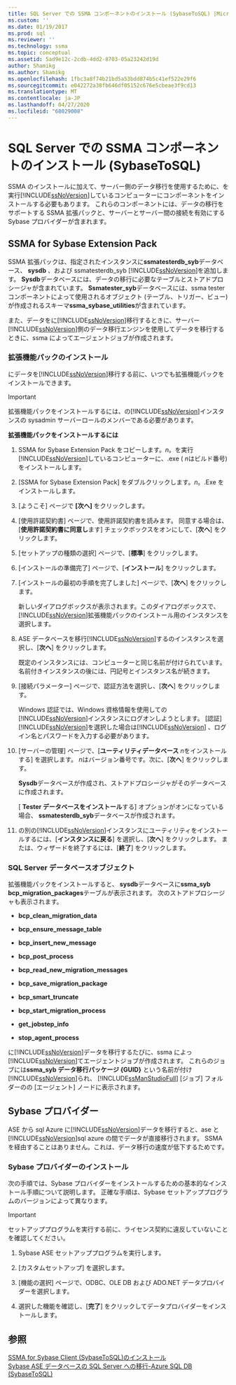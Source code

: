 ```yaml
---
title: SQL Server での SSMA コンポーネントのインストール (SybaseToSQL) |Microsoft Docs
ms.custom: ''
ms.date: 01/19/2017
ms.prod: sql
ms.reviewer: ''
ms.technology: ssma
ms.topic: conceptual
ms.assetid: 5ad9e12c-2cdb-4dd2-8703-05a23242d19d
author: Shamikg
ms.author: Shamikg
ms.openlocfilehash: 1fbc3a8f74b21bd5a53bdd874b5c41ef522e29f6
ms.sourcegitcommit: e042272a38fb646df05152c676e5cbeae3f9cd13
ms.translationtype: MT
ms.contentlocale: ja-JP
ms.lasthandoff: 04/27/2020
ms.locfileid: "68029008"
---
```

# <a name="installing-ssma-components-on-sql-server-sybasetosql"></a>SQL Server での SSMA コンポーネントのインストール (SybaseToSQL)
SSMA のインストールに加えて、サーバー側のデータ移行を使用するために、を実行[!INCLUDE[ssNoVersion](../../includes/ssnoversion-md.md)]しているコンピューターにコンポーネントをインストールする必要もあります。 これらのコンポーネントには、データの移行をサポートする SSMA 拡張パックと、サーバーとサーバー間の接続を有効にする Sybase プロバイダーが含まれます。  
  
## <a name="ssma-for-sybase-extension-pack"></a>SSMA for Sybase Extension Pack  
SSMA 拡張パックは、指定されたインスタンスに**ssmatesterdb_syb**データベース、 **sysdb** 、および ssmatesterdb_syb [!INCLUDE[ssNoVersion](../../includes/ssnoversion-md.md)]を追加します。 **Sysdb**データベースには、データの移行に必要なテーブルとストアドプロシージャが含まれています。 **Ssmatester_syb**データベースには、ssma tester コンポーネントによって使用されるオブジェクト (テーブル、トリガー、ビュー) が作成されるスキーマ**ssma_sybase_utilities**が含まれています。  
  
また、データをに[!INCLUDE[ssNoVersion](../../includes/ssnoversion-md.md)]移行するときに、サーバー [!INCLUDE[ssNoVersion](../../includes/ssnoversion-md.md)]側のデータ移行エンジンを使用してデータを移行するときに、ssma によってエージェントジョブが作成されます。  
  
### <a name="installing-the-extension-pack"></a>拡張機能パックのインストール  
にデータを[!INCLUDE[ssNoVersion](../../includes/ssnoversion-md.md)]移行する前に、いつでも拡張機能パックをインストールできます。  
  
> [!IMPORTANT]  
> 拡張機能パックをインストールするには、の[!INCLUDE[ssNoVersion](../../includes/ssnoversion-md.md)]インスタンスの sysadmin サーバーロールのメンバーである必要があります。  
  
**拡張機能パックをインストールするには**  
  
1.  SSMA for Sybase Extension Pack をコピーします。*n*。を実行[!INCLUDE[ssNoVersion](../../includes/ssnoversion-md.md)]しているコンピューターに、.exe ( *n*はビルド番号) をインストールします。  
  
2.  [SSMA for Sybase Extension Pack] をダブルクリックします。*n*。.Exe をインストールします。  
  
3.  [ようこそ] ページで **[次へ]** をクリックします。  
  
4.  [使用許諾契約書] ページで、使用許諾契約書を読みます。 同意する場合は、[**使用許諾契約書に同意し**ます] チェックボックスをオンにして、[**次へ**] をクリックします。  
  
5.  [セットアップの種類の選択] ページで、[**標準**] をクリックします。  
  
6.  [インストールの準備完了] ページで、[**インストール**] をクリックします。  
  
7.  [インストールの最初の手順を完了しました] ページで、[**次へ**] をクリックします。  
  
    新しいダイアログボックスが表示されます。このダイアログボックスで、 [!INCLUDE[ssNoVersion](../../includes/ssnoversion-md.md)]拡張機能パックのインストール用のインスタンスを選択します。  
  
8.  ASE データベースを移行[!INCLUDE[ssNoVersion](../../includes/ssnoversion-md.md)]するのインスタンスを選択し、[**次へ**] をクリックします。  
  
    既定のインスタンスには、コンピューターと同じ名前が付けられています。 名前付きインスタンスの後には、円記号とインスタンス名が続きます。  
  
9. [接続パラメーター] ページで、認証方法を選択し、[**次へ**] をクリックします。  
  
    Windows 認証では、Windows 資格情報を使用しての[!INCLUDE[ssNoVersion](../../includes/ssnoversion-md.md)]インスタンスにログオンしようとします。 [認証] [!INCLUDE[ssNoVersion](../../includes/ssnoversion-md.md)]を選択した場合は[!INCLUDE[ssNoVersion](../../includes/ssnoversion-md.md)] 、ログイン名とパスワードを入力する必要があります。  
  
10. [サーバーの管理] ページで、[**ユーティリティデータベース** *n*をインストールする] を選択します。 *n*はバージョン番号です。次に、[**次へ**] をクリックします。  
  
    **Sysdb**データベースが作成され、ストアドプロシージャがそのデータベースに作成されます。  
  
    [ **Tester データベースをインストール**する] オプションがオンになっている場合、 **ssmatesterdb_syb**データベースが作成されます。  
  
11. の別の[!INCLUDE[ssNoVersion](../../includes/ssnoversion-md.md)]インスタンスにユーティリティをインストールするには、[**インスタンスに戻る**] を選択し、[**次へ**] をクリックします。 または、ウィザードを終了するには、[**終了**] をクリックします。  
  
### <a name="sql-server-database-objects"></a>SQL Server データベースオブジェクト  
拡張機能パックをインストールすると、 **sysdb**データベースに**ssma_syb bcp_migration_packages**テーブルが表示されます。 次のストアドプロシージャも表示されます。  
  
-   **bcp_clean_migration_data**  
  
-   **bcp_ensure_message_table**  
  
-   **bcp_insert_new_message**  
  
-   **bcp_post_process**  
  
-   **bcp_read_new_migration_messages**  
  
-   **bcp_save_migration_package**  
  
-   **bcp_smart_truncate**  
  
-   **bcp_start_migration_process**  
  
-   **get_jobstep_info**  
  
-   **stop_agent_process**  
  
に[!INCLUDE[ssNoVersion](../../includes/ssnoversion-md.md)]データを移行するたびに、ssma によっ[!INCLUDE[ssNoVersion](../../includes/ssnoversion-md.md)]てエージェントジョブが作成されます。 これらのジョブには**ssma_syb データ移行パッケージ {GUID}** という名前が付け[!INCLUDE[ssNoVersion](../../includes/ssnoversion-md.md)]られ、 [!INCLUDE[ssManStudioFull](../../includes/ssmanstudiofull-md.md)] [ジョブ] フォルダーのの [エージェント] ノードに表示されます。  
  
## <a name="sybase-providers"></a>Sybase プロバイダー  
ASE から sql Azure に[!INCLUDE[ssNoVersion](../../includes/ssnoversion-md.md)]データを移行すると、ase と[!INCLUDE[ssNoVersion](../../includes/ssnoversion-md.md)]sql azure の間でデータが直接移行されます。 SSMA を経由することはありません。これは、データ移行の速度が低下するためです。  
  
### <a name="installing-the-sybase-providers"></a>Sybase プロバイダーのインストール  
次の手順では、Sybase プロバイダーをインストールするための基本的なインストール手順について説明します。 正確な手順は、Sybase セットアッププログラムのバージョンによって異なります。  
  
> [!IMPORTANT]  
> セットアッププログラムを実行する前に、ライセンス契約に違反していないことを確認してください。  
  
1.  Sybase ASE セットアッププログラムを実行します。  
  
2.  [カスタムセットアップ] を選択します。  
  
3.  [機能の選択] ページで、ODBC、OLE DB および ADO.NET データプロバイダーを選択します。  
  
4.  選択した機能を確認し、[**完了**] をクリックしてデータプロバイダーをインストールします。  
  
## <a name="see-also"></a>参照  
[SSMA for Sybase Client &#40;SybaseToSQL&#41;のインストール](../../ssma/sybase/installing-ssma-for-sybase-client-sybasetosql.md)  
[Sybase ASE データベースの SQL Server への移行-Azure SQL DB &#40;SybaseToSQL&#41;](../../ssma/sybase/migrating-sybase-ase-databases-to-sql-server-azure-sql-db-sybasetosql.md)  
  
